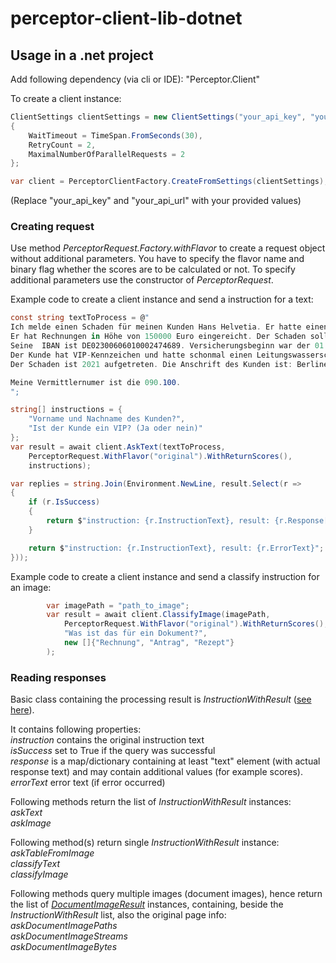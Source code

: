 # perceptor-client-lib-dotnet

## Usage in a .net project

Add following dependency (via cli or IDE): "Perceptor.Client"

To create a client instance:
```csharp
ClientSettings clientSettings = new ClientSettings("your_api_key", "your_api_url")
{
	WaitTimeout = TimeSpan.FromSeconds(30),
	RetryCount = 2,
	MaximalNumberOfParallelRequests = 2
};

var client = PerceptorClientFactory.CreateFromSettings(clientSettings);
```
(Replace "your_api_key" and "your_api_url" with your provided values)

### Creating request
Use method _PerceptorRequest.Factory.withFlavor_ to create a request object without additional parameters.
You have to specify the flavor name and binary flag whether the scores are to be calculated or not.
To specify additional parameters use the constructor of _PerceptorRequest_.

Example code to create a client instance and send a instruction for a text:

```csharp
const string textToProcess = @"
Ich melde einen Schaden für meinen Kunden Hans Helvetia. Er hatte einen Schaden durch eine Überschwemmung. 
Er hat Rechnungen in Höhe von 150000 Euro eingereicht. Der Schaden soll in 2 Chargen bezahlt werden. 
Seine  IBAN ist DE02300606010002474689. Versicherungsbeginn war der 01.10.2022. Er ist abgesichert bis 750.000 EUR. Der Ablauf der Versicherung ist der 01.10.2026. 
Der Kunde hat VIP-Kennzeichen und hatte schonmal einen Leitungswasserschaden in Höhe von 3840 Euro. 
Der Schaden ist 2021 aufgetreten. Die Anschrift des Kunden ist: Berliner Straße 56, 60311 Frankfurt am Main.

Meine Vermittlernumer ist die 090.100.
";

string[] instructions = {
	"Vorname und Nachname des Kunden?",
	"Ist der Kunde ein VIP? (Ja oder nein)"
};
var result = await client.AskText(textToProcess,
	PerceptorRequest.WithFlavor("original").WithReturnScores(), 
	instructions);

var replies = string.Join(Environment.NewLine, result.Select(r =>
{
	if (r.IsSuccess)
	{
		return $"instruction: {r.InstructionText}, result: {r.Response["text"]}";
	}

	return $"instruction: {r.InstructionText}, result: {r.ErrorText}";
}));
```

Example code to create a client instance and send a classify instruction for an image:

```csharp
		var imagePath = "path_to_image";
		var result = await client.ClassifyImage(imagePath,
			PerceptorRequest.WithFlavor("original").WithReturnScores(),
			"Was ist das für ein Dokument?",
			new []{"Rechnung", "Antrag", "Rezept"}
		);
```

### Reading responses

Basic class containing the processing result is _InstructionWithResult_ ([see here](src/Perceptor.Client.Lib/Models/InstructionWithResult.cs)).

It contains following properties:<br>
_instruction_ contains the original instruction text<br>
_isSuccess_  set to True if the query was successful<br>
_response_ is a map/dictionary containing at least "text" element (with actual response text) and may contain additional values (for example scores).<br>
_errorText_ error text (if error occurred)<br>

Following methods return the list of _InstructionWithResult_ instances:<br>
_askText_<br>
_askImage_<br>

Following method(s) return single _InstructionWithResult_ instance:<br>
_askTableFromImage_<br>
_classifyText_<br>
_classifyImage_<br>

Following methods query multiple images (document images), hence return the list of [_DocumentImageResult_](src/Perceptor.Client.Lib/Models/DocumentImageResult.cs) instances, containing,
beside the _InstructionWithResult_ list, also the original page info:<br>
_askDocumentImagePaths_<br>
_askDocumentImageStreams_<br>
_askDocumentImageBytes_<br>

